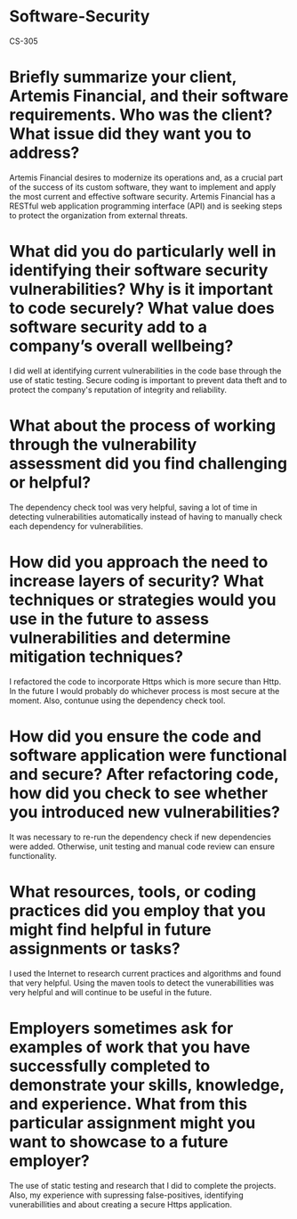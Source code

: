 # Software-Security
CS-305

# Briefly summarize your client, Artemis Financial, and their software requirements. Who was the client? What issue did they want you to address?
Artemis Financial desires to modernize its operations and, as a crucial part of the success of its custom software, they want to implement and apply the most current and effective software security. Artemis Financial has a RESTful web application programming interface (API) and is seeking steps to protect the organization from external threats.

# What did you do particularly well in identifying their software security vulnerabilities? Why is it important to code securely? What value does software security add to a company’s overall wellbeing?
I did well at identifying current vulnerabilities in the code base through the use of static testing. Secure coding is important to prevent data theft and to protect the company's reputation of integrity and reliability.

# What about the process of working through the vulnerability assessment did you find challenging or helpful?
The dependency check tool was very helpful, saving a lot of time in detecting vulnerabilities automatically instead of having to manually check each dependency for vulnerabilities.

# How did you approach the need to increase layers of security? What techniques or strategies would you use in the future to assess vulnerabilities and determine mitigation techniques?
I refactored the code to incorporate Https which is more secure than Http. In the future I would probably do whichever process is most secure at the moment. Also, contunue using the dependency check tool.

# How did you ensure the code and software application were functional and secure? After refactoring code, how did you check to see whether you introduced new vulnerabilities?
It was necessary to re-run the dependency check if new dependencies were added. Otherwise, unit testing and manual code review can ensure functionality.

# What resources, tools, or coding practices did you employ that you might find helpful in future assignments or tasks?
I used the Internet to research current practices and algorithms and found that very helpful. Using the maven tools to detect the vunerabillities was very helpful and will continue to be useful in the future.

# Employers sometimes ask for examples of work that you have successfully completed to demonstrate your skills, knowledge, and experience. What from this particular assignment might you want to showcase to a future employer?
The use of static testing and research that I did to complete the projects. Also, my experience with supressing false-positives, identifying vunerabillities and about creating a secure Https application.
